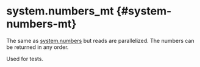 # system.numbers\_mt {#system-numbers-mt}

The same as [system.numbers](numbers.md) but reads are parallelized. The numbers can be returned in any order.

Used for tests.
